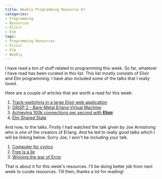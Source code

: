 ```yaml
---
title: Weekly Programming Resource #1
categories:
- Programming
- Resources
- Elixir
- Elm
tags:
- Programming Resources
- Elixir
- Elm
- Weekly
---
```


I have read a ton of stuff related to programming this week. So far, whatever I have read has been curated in this list. This list mostly consists of Elixir and Elm programming. I have also included some of the talks that I really loved.

<!-- more -->

Here are a couple of articles that are worth a read for this week:

1. [Track-switching in a large Elixir web application](https://medium.com/9elements/track-switching-in-a-large-elixir-web-application-31522d5ac457)
2. [GRiSP 2 - Bare-Metal Erlang Virtual Machine](https://www.grisp.org/)
3. [Achieving 100k connections per second with **Elixir**](https://stressgrid.com/blog/100k_cps_with_elixir/)
4. [Elm Shared State](https://github.com/ohanhi/elm-shared-state)

And now, to the talks. Firstly I had watched the talk given by Joe Armstrong who is one of the creators of Erlang. And he led to really good talks which I will be linking below. Sorry Joe, I won't be including your talk.

1. [Computer for cynics](https://www.youtube.com/watch?v=hZ3gmh-d9oI)
2. [Free is a lie](https://www.youtube.com/watch?v=ldhHkVjLe7A)
3. [Winning the war of Error](https://www.youtube.com/watch?v=EVkHgKCqAcI)

That is about it for this week's resources. I'll be doing better job from next week to curate resources. Till then, thanks a lot for reading!